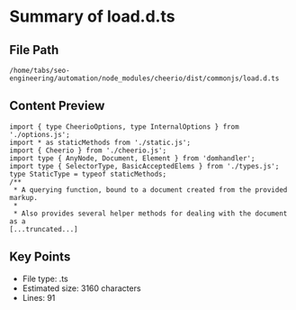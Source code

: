 # Summary of load.d.ts
  
## File Path
`/home/tabs/seo-engineering/automation/node_modules/cheerio/dist/commonjs/load.d.ts`

## Content Preview
```
import { type CheerioOptions, type InternalOptions } from './options.js';
import * as staticMethods from './static.js';
import { Cheerio } from './cheerio.js';
import type { AnyNode, Document, Element } from 'domhandler';
import type { SelectorType, BasicAcceptedElems } from './types.js';
type StaticType = typeof staticMethods;
/**
 * A querying function, bound to a document created from the provided markup.
 *
 * Also provides several helper methods for dealing with the document as a
[...truncated...]
```

## Key Points
- File type: .ts
- Estimated size: 3160 characters
- Lines: 91
